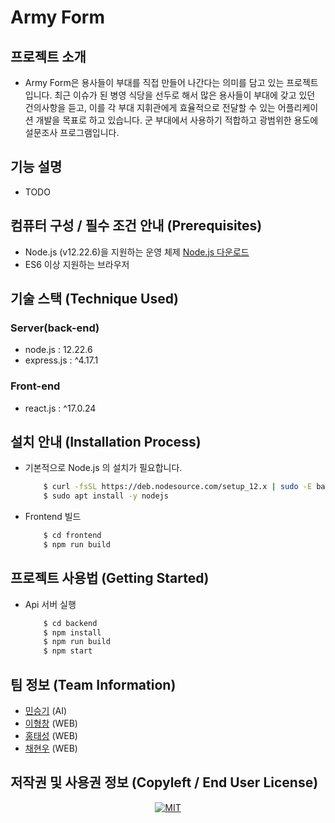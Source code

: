 Army Form
===
## 프로젝트 소개
 - Army Form은 용사들이 부대를 직접 만들어 나간다는 의미를 담고 있는 프로젝트입니다. 최근 이슈가 된 병영 식당을 선두로 해서 많은 용사들이 부대에 갖고 있던 건의사항을 듣고, 이를 각 부대 지휘관에게 효율적으로 전달할 수 있는 어플리케이션 개발을 목표로 하고 있습니다. 군 부대에서 사용하기 적합하고 광범위한 용도에  설문조사 프로그램입니다.


## 기능 설명
 - TODO

## 컴퓨터 구성 / 필수 조건 안내 (Prerequisites)
 - Node.js (v12.22.6)을 지원하는 운영 체제 [Node.js 다운로드](https://nodejs.org/download/release/v12.22.6/)
 - ES6 이상 지원하는 브라우저

## 기술 스택 (Technique Used) 

### Server(back-end)
 - node.js : 12.22.6
 - express.js : ^4.17.1
 
### Front-end
 - react.js : ^17.0.24

## 설치 안내 (Installation Process)
- 기본적으로 Node.js 의 설치가 필요합니다.
    ```bash
        $ curl -fsSL https://deb.nodesource.com/setup_12.x | sudo -E bash -
        $ sudo apt install -y nodejs
    ```
- Frontend 빌드
    ```bash
        $ cd frontend
        $ npm run build
    ```

## 프로젝트 사용법 (Getting Started)
- Api 서버 실행
    ```bash
        $ cd backend
        $ npm install
        $ npm run build
        $ npm start
    ```
 
## 팀 정보 (Team Information)
 - [민승기](https://github.com/ironore15) (AI)
 - [이형창](https://github.com/AnOldStory) (WEB)
 - [홍태성](https://github.com/tshong3) (WEB)
 - [채현우](https://github.com/hyunwoo0081) (WEB)

## 저작권 및 사용권 정보 (Copyleft / End User License)
<p align="center">
    <a href="https://opensource.org/licenses/MIT"><img src="https://img.shields.io/badge/License-MIT-yellow.svg" alt="MIT">
</a>
